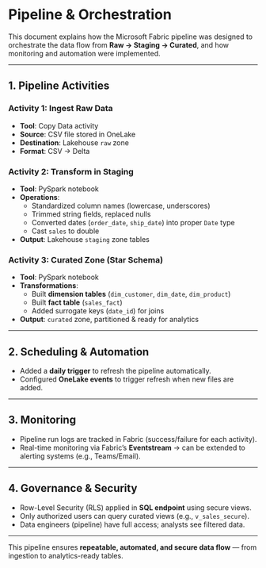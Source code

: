 # Pipeline & Orchestration

This document explains how the Microsoft Fabric pipeline was designed to orchestrate the data flow from **Raw → Staging → Curated**, and how monitoring and automation were implemented.

---

## 1. Pipeline Activities

### Activity 1: Ingest Raw Data
- **Tool**: Copy Data activity  
- **Source**: CSV file stored in OneLake  
- **Destination**: Lakehouse `raw` zone  
- **Format**: CSV → Delta

### Activity 2: Transform in Staging
- **Tool**: PySpark notebook  
- **Operations**:
  - Standardized column names (lowercase, underscores)  
  - Trimmed string fields, replaced nulls  
  - Converted dates (`order_date`, `ship_date`) into proper `Date` type  
  - Cast `sales` to double  
- **Output**: Lakehouse `staging` zone tables

### Activity 3: Curated Zone (Star Schema)
- **Tool**: PySpark notebook  
- **Transformations**:
  - Built **dimension tables** (`dim_customer`, `dim_date`, `dim_product`)  
  - Built **fact table** (`sales_fact`)  
  - Added surrogate keys (`date_id`) for joins  
- **Output**: `curated` zone, partitioned & ready for analytics

---

## 2. Scheduling & Automation
- Added a **daily trigger** to refresh the pipeline automatically.  
- Configured **OneLake events** to trigger refresh when new files are added.  

---

## 3. Monitoring
- Pipeline run logs are tracked in Fabric (success/failure for each activity).  
- Real-time monitoring via Fabric’s **Eventstream** → can be extended to alerting systems (e.g., Teams/Email).  

---

## 4. Governance & Security
- Row-Level Security (RLS) applied in **SQL endpoint** using secure views.  
- Only authorized users can query curated views (e.g., `v_sales_secure`).  
- Data engineers (pipeline) have full access; analysts see filtered data.

---

This pipeline ensures **repeatable, automated, and secure data flow** — from ingestion to analytics-ready tables.
